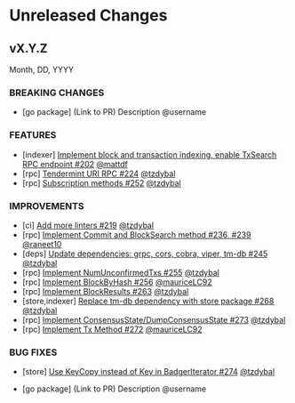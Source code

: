 # Unreleased Changes

## vX.Y.Z

Month, DD, YYYY

### BREAKING CHANGES

- [go package] (Link to PR) Description @username

### FEATURES

- [indexer] [Implement block and transaction indexing, enable TxSearch RPC endpoint #202](https://github.com/celestiaorg/optimint/pull/202) [@mattdf](https://github.com/mattdf)
- [rpc] [Tendermint URI RPC #224](https://github.com/celestiaorg/optimint/pull/224) [@tzdybal](https://github.com/tzdybal/)
- [rpc] [Subscription methods #252](https://github.com/celestiaorg/optimint/pull/252) [@tzdybal](https://github.com/tzdybal/)

### IMPROVEMENTS

- [ci] [Add more linters #219](https://github.com/celestiaorg/optimint/pull/219) [@tzdybal](https://github.com/tzdybal/)
- [rpc] [Implement Commit and BlockSearch method #236, #239](https://github.com/celestiaorg/optimint/pull/258)  [@raneet10](https://github.com/Raneet10/)
- [deps] [Update dependencies: grpc, cors, cobra, viper, tm-db #245](https://github.com/celestiaorg/optimint/pull/245) [@tzdybal](https://github.com/tzdybal/)
- [rpc] [Implement NumUnconfirmedTxs #255](https://github.com/celestiaorg/optimint/pull/255) [@tzdybal](https://github.com/tzdybal/)
- [rpc] [Implement BlockByHash #256](https://github.com/celestiaorg/optimint/pull/256) [@mauriceLC92](https://github.com/mauriceLC92)
- [rpc] [Implement BlockResults #263](https://github.com/celestiaorg/optimint/pull/263) [@tzdybal](https://github.com/tzdybal/)
- [store,indexer] [Replace tm-db dependency with store package #268](https://github.com/celestiaorg/optimint/pull/268) [@tzdybal](https://github.com/tzdybal/)
- [rpc] [Implement ConsensusState/DumpConsensusState #273](https://github.com/celestiaorg/optimint/pull/273) [@tzdybal](https://github.com/tzdybal/)
- [rpc] [Implement Tx Method #272](https://github.com/celestiaorg/optimint/pull/272) [@mauriceLC92](https://github.com/mauriceLC92)

### BUG FIXES

- [store] [Use KeyCopy instead of Key in BadgerIterator #274](https://github.com/celestiaorg/optimint/pull/274) [@tzdybal](https://github.com/tzdybal/)

- [go package] (Link to PR) Description @username
